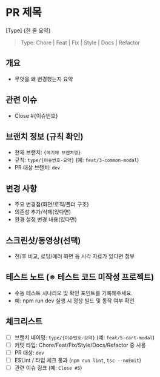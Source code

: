 # PR 제목
[Type] {한 줄 요약}
> Type: Chore | Feat | Fix | Style | Docs | Refactor

## 개요
- 무엇을 왜 변경했는지 요약

## 관련 이슈
- Close #{이슈번호}

## 브랜치 정보 (규칙 확인)
- 현재 브랜치: `{여기에 브랜치명}`  
- 규칙: `type/{이슈번호-요약}` (예: `feat/3-common-modal`)  
- PR 대상 브랜치: `dev`

## 변경 사항
- 주요 변경점(화면/로직/폴더 구조)
- 의존성 추가/삭제(있다면)
- 환경 설정 변경 내용(있다면)

## 스크린샷/동영상(선택)
- 전/후 비교, 로딩/에러 화면 등 시각 자료가 있다면 첨부

## 테스트 노트 (※ 테스트 코드 미작성 프로젝트)
- 수동 테스트 시나리오 및 확인 포인트를 기록해주세요.
- 예: npm run dev 실행 시 정상 빌드 및 동작 여부 확인

## 체크리스트
- [ ] 브랜치 네이밍: `type/{이슈번호-요약}` (예: `feat/5-cart-modal`)
- [ ] 커밋 타입: Chore/Feat/Fix/Style/Docs/Refactor 중 사용
- [ ] PR 대상: `dev`
- [ ] ESLint / 타입 체크 통과 (`npm run lint`, `tsc --noEmit`)
- [ ] 관련 이슈 링크 (예: `Close #5`)